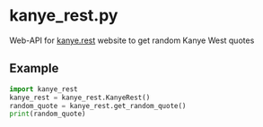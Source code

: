 # kanye_rest.py
Web-API for [kanye.rest](https://kanye.rest) website to get random Kanye West quotes

## Example
```python
import kanye_rest
kanye_rest = kanye_rest.KanyeRest()
random_quote = kanye_rest.get_random_quote()
print(random_quote)
```
